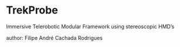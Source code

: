 TrekProbe
============
Immersive Telerobotic Modular Framework using stereoscopic HMD’s

author: Filipe André Cachada Rodrigues
